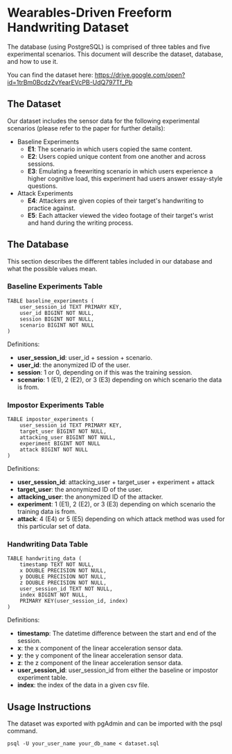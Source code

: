 # Wearables-Driven Freeform Handwriting Dataset
The database (using PostgreSQL) is comprised of three tables and five experimental scenarios. This document will describe the dataset, database, and how to use it.

You can find the dataset here: https://drive.google.com/open?id=1trBm0BcdzZvYearEVcPB-UdQ797Tf_Pb

## The Dataset
Our dataset includes the sensor data for the following experimental scenarios (please refer to the paper for further details):
- Baseline Experiments
    - **E1**: The scenario in which users copied the same content.
    - **E2**: Users copied unique content from one another and across sessions.
    - **E3**: Emulating a freewriting scenario in which users experience a higher cognitive load, this experiment had users answer essay-style questions.
- Attack Experiments
    - **E4**: Attackers are given copies of their target's handwriting to practice against.
    - **E5**: Each attacker viewed the video footage of their target's wrist and hand during the writing process.

## The Database
This section describes the different tables included in our database and what the possible values mean.

### Baseline Experiments Table

    TABLE baseline_experiments (
        user_session_id TEXT PRIMARY KEY,
        user_id BIGINT NOT NULL,
        session BIGINT NOT NULL,
        scenario BIGINT NOT NULL
    )

Definitions:
- **user_session_id**: user_id + session + scenario.
- **user_id**: the anonymized ID of the user.
- **session**: 1 or 0, depending on if this was the training session.
- **scenario**: 1 (E1), 2 (E2), or 3 (E3) depending on which scenario the data is from.

### Impostor Experiments Table

    TABLE impostor_experiments (
        user_session_id TEXT PRIMARY KEY,
        target_user BIGINT NOT NULL,
        attacking_user BIGINT NOT NULL,
        experiment BIGINT NOT NULL
        attack BIGINT NOT NULL
    )

Definitions:
- **user_session_id**: attacking_user + target_user + experiment + attack
- **target_user**: the anonymized ID of the user.
- **attacking_user**: the anonymized ID of the attacker.
- **experiment**: 1 (E1), 2 (E2), or 3 (E3) depending on which scenario the training data is from.
- **attack**: 4 (E4) or 5 (E5) depending on which attack method was used for this particular set of data.

### Handwriting Data Table
        
    TABLE handwriting_data (
        timestamp TEXT NOT NULL,
        x DOUBLE PRECISION NOT NULL,
        y DOUBLE PRECISION NOT NULL,
        z DOUBLE PRECISION NOT NULL,
        user_session_id TEXT NOT NULL,
        index BIGINT NOT NULL,
        PRIMARY KEY(user_session_id, index)
    )

Definitions:
- **timestamp**: The datetime difference between the start and end of the session.
- **x**: the x component of the linear acceleration sensor data.
- **y**: the y component of the linear acceleration sensor data.
- **z**: the z component of the linear acceleration sensor data.
- **user_session_id**: user_session_id from either the baseline or impostor experiment table.
- **index**: the index of the data in a given csv file.

## Usage Instructions
The dataset was exported with pgAdmin and can be imported with the psql command.

`psql -U your_user_name your_db_name < dataset.sql`

